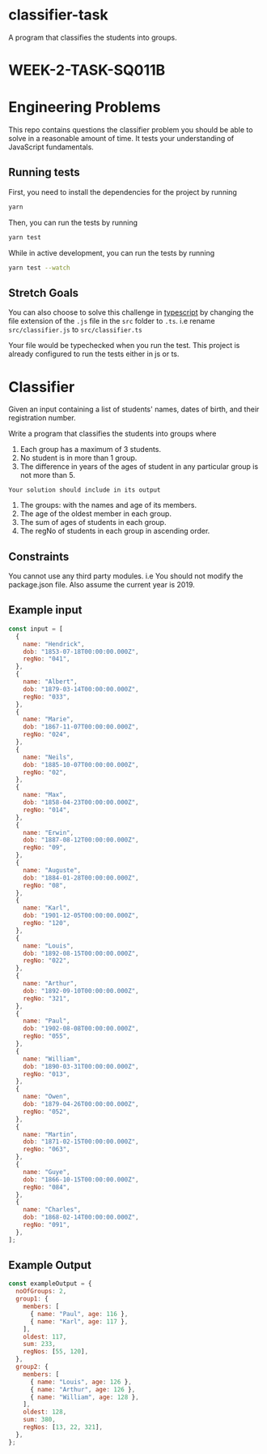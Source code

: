 # classifier-task
A program that classifies the students into groups.

# WEEK-2-TASK-SQ011B

# Engineering Problems

This repo contains questions the classifier problem you should be able to solve in a reasonable amount of time. It tests your understanding of JavaScript fundamentals.

## Running tests

First, you need to install the dependencies for the project by running

```sh
yarn
```

Then, you can run the tests by running

```sh
yarn test
```

While in active development, you can run the tests by running

```sh
yarn test --watch
```

## Stretch Goals

You can also choose to solve this challenge in [typescript](https://www.typescriptlang.org) by changing the file extension of the `.js` file in the `src` folder to `.ts`. i.e rename `src/classifier.js` to `src/classifier.ts`

Your file would be typechecked when you run the test. This project is already configured to run the tests either in js or ts.

# Classifier

Given an input containing a list of students' names, dates of birth, and their registration number.

Write a program that classifies the students into groups where

1. Each group has a maximum of 3 students.
2. No student is in more than 1 group.
3. The difference in years of the ages of student in any particular group is not more than 5.

`Your solution should include in its output`

1. The groups: with the names and age of its members.
2. The age of the oldest member in each group.
3. The sum of ages of students in each group.
4. The regNo of students in each group in ascending order.

## Constraints

You cannot use any third party modules. i.e You should not modify the package.json file. Also assume the current year is 2019.

## Example input

```js
const input = [
  {
    name: "Hendrick",
    dob: "1853-07-18T00:00:00.000Z",
    regNo: "041",
  },
  {
    name: "Albert",
    dob: "1879-03-14T00:00:00.000Z",
    regNo: "033",
  },
  {
    name: "Marie",
    dob: "1867-11-07T00:00:00.000Z",
    regNo: "024",
  },
  {
    name: "Neils",
    dob: "1885-10-07T00:00:00.000Z",
    regNo: "02",
  },
  {
    name: "Max",
    dob: "1858-04-23T00:00:00.000Z",
    regNo: "014",
  },
  {
    name: "Erwin",
    dob: "1887-08-12T00:00:00.000Z",
    regNo: "09",
  },
  {
    name: "Auguste",
    dob: "1884-01-28T00:00:00.000Z",
    regNo: "08",
  },
  {
    name: "Karl",
    dob: "1901-12-05T00:00:00.000Z",
    regNo: "120",
  },
  {
    name: "Louis",
    dob: "1892-08-15T00:00:00.000Z",
    regNo: "022",
  },
  {
    name: "Arthur",
    dob: "1892-09-10T00:00:00.000Z",
    regNo: "321",
  },
  {
    name: "Paul",
    dob: "1902-08-08T00:00:00.000Z",
    regNo: "055",
  },
  {
    name: "William",
    dob: "1890-03-31T00:00:00.000Z",
    regNo: "013",
  },
  {
    name: "Owen",
    dob: "1879-04-26T00:00:00.000Z",
    regNo: "052",
  },
  {
    name: "Martin",
    dob: "1871-02-15T00:00:00.000Z",
    regNo: "063",
  },
  {
    name: "Guye",
    dob: "1866-10-15T00:00:00.000Z",
    regNo: "084",
  },
  {
    name: "Charles",
    dob: "1868-02-14T00:00:00.000Z",
    regNo: "091",
  },
];
```

## Example Output

```js
const exampleOutput = {
  noOfGroups: 2,
  group1: {
    members: [
      { name: "Paul", age: 116 },
      { name: "Karl", age: 117 },
    ],
    oldest: 117,
    sum: 233,
    regNos: [55, 120],
  },
  group2: {
    members: [
      { name: "Louis", age: 126 },
      { name: "Arthur", age: 126 },
      { name: "William", age: 128 },
    ],
    oldest: 128,
    sum: 380,
    regNos: [13, 22, 321],
  },
};
```

